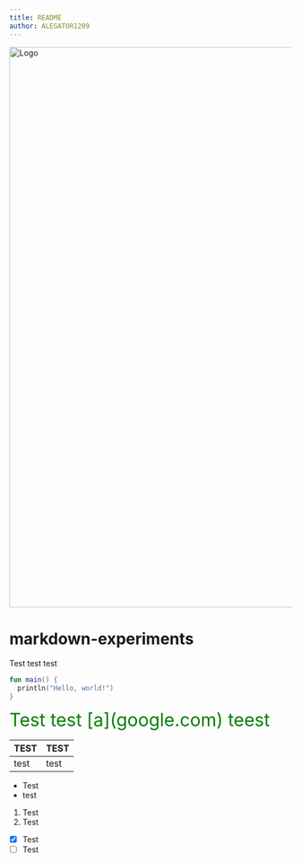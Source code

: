 ```yaml
---
title: README
author: ALEGATOR1209
---
```


<a href="https://github.com/fictadvisor/fictadvisor-web">
    <img src="https://i.imgur.com/MEzs4J8.png" alt="Logo" width="1000px">
</a>


# markdown-experiments

Test test test

```kotlin
fun main() {
  println("Hello, world!")
}
```
<p><font size="6" color="rgb(128, 128, 0)">Test test [a](google.com) teest</font></p>

| TEST | TEST |
|------|------|
| test | test |

* Test
* test

1. Test
2. Test

* [x] Test
* [ ] Test
